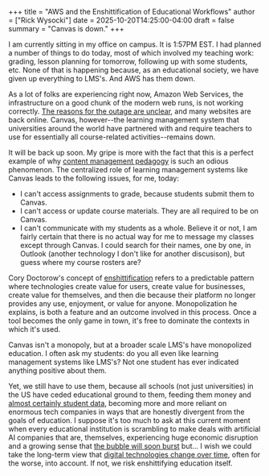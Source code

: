 +++
title = "AWS and the Enshittification of Educational Workflows"
author = ["Rick Wysocki"]
date = 2025-10-20T14:25:00-04:00
draft = false
summary = "Canvas is down."
+++

I am currently sitting in my office on campus. It is 1:57PM EST. I had planned a number of things to do today, most of which involved my teaching work: grading, lesson planning for tomorrow, following up with some students, etc. None of that is happening because, as an educational society, we have given up everything to LMS's. And AWS has them down.

As a lot of folks are experiencing right now, Amazon Web Services, the infrastructure on a good chunk of the modern web runs, is not working correctly. [The reasons for the outage are unclear](https://www.nytimes.com/2025/10/20/business/aws-down-internet-outage.html), and many websites are back online. Canvas, however--the learning management system that universities around the world have partnered with and require teachers to use for essentially all course-related activities--remains down.

It will be back up soon. My gripe is more with the fact that this is a perfect example of why [content management pedagogy](/posts/2024-10-28-content-management-pedagogy/) is such an odious phenomenon. The centralized role of learning management systems like Canvas leads to the following issues, for me, today:

- I can't access assignments to grade, because students submit them to Canvas.
- I can't access or update course materials. They are all required to be on Canvas.
- I can't communicate with my students as a whole. Believe it or not, I am fairly certain that there is no actual way for me to message my classes except through Canvas. I could search for their names, one by one, in Outlook (another technology I don't like for another discusison), but guess where my course rosters are?

Cory Doctorow's concept of [enshittification](https://www.wired.com/story/tiktok-platforms-cory-doctorow/) refers to a predictable pattern where technologies create value for users, create value for businesses, create value for themselves, and then die because their platform no longer provides any use, enjoyment, or value for anyone. Monopolization he explains, is both a feature and an outcome involved in this process. Once a tool becomes the only game in town, it's free to dominate the contexts in which it's used.

Canvas isn't a monopoly, but at a broader scale LMS's have monopolized education. I often ask my students: do you all even like learning management systems like LMS's? Not one student has ever indicated anything positive about them.

Yet, we still have to use them, because all schools (not just universities) in the US have ceded educational ground to them, feeding them money and [almost certainly student data](https://dl.acm.org/doi/10.1145/3613904.3642914), becoming more and more reliant on enormous tech companies in ways that are honestly divergent from the goals of education. I suppose it's too much to ask at this current moment when every educational institution is scrambling to make deals with artificial AI companies that are, themselves, experiencing huge economic disruption and a growing sense that [the bubble will soon burst](https://www.wsj.com/tech/ai/ai-bubble-building-spree-55ee6128) but... I wish we could take the long-term view that [digital technologies change over time](/posts/2024-09-25-cannon-shot-epistemology/), often for the worse, into account. If not, we risk enshittifying education itself.
